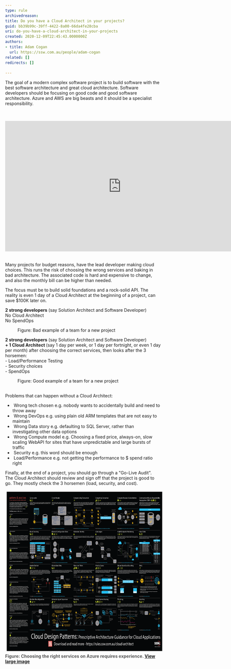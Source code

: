 ```yaml
---
type: rule
archivedreason: 
title: Do you have a Cloud Architect in your projects?
guid: bb39b99c-39ff-4422-8a00-66da4fe28cba
uri: do-you-have-a-cloud-architect-in-your-projects
created: 2020-12-09T22:45:43.0000000Z
authors:
- title: Adam Cogan
  url: https://ssw.com.au/people/adam-cogan
related: []
redirects: []

---
```



<p class="ssw15-rteElement-P">​The goal of a modern complex software project is to build software with the best software architecture and great cloud architecture. Software developers should be focusing on good code and good software architecture. Azure and AWS are big beasts and it should be a specialist responsibility.<br></p>
<br><excerpt class='endintro'></excerpt><br>
<div class="ms-rtestate-read ms-rte-embedcode ms-rte-embedil ms-rtestate-notify">
   <iframe width="750" height="422" src="https://www.youtube.com/embed/fkmfZSvW4qM" frameborder="0"></iframe> </div><p class="ssw15-rteElement-P">​Many projects for budget reasons, have the lead developer making cloud choices. This runs the risk of choosing the wrong services and baking in bad architecture. The associated code is hard and expensive to change, and also the monthly bill can be higher than needed.<br></p><p class="ssw15-rteElement-P">The focus must be to build solid foundations and a rock-solid API. The reality is even 1 day of a Cloud Architect at the beginning of a project, can save $100K later on.<br></p><p class="ssw15-rteElement-GreyBox"> 
   <b>2 strong developers</b> (say Solution Architect and Software Developer)<br>No Cloud Architect<br>No SpendOps <br></p><dd class="ssw15-rteElement-FigureBad">Figure: Bad example of a team for a new project​​<br></dd><p class="ssw15-rteElement-GreyBox"> 
   <b>2 strong developers</b> (say Solution Architect and Software Developer)<br><b>+ 1 Cloud Architect </b>(say 1 day per week, or 1 day per fortnight, or even 1 day per month) after choosing the correct services, then looks after the 3 horsemen:<br>​​- Load/Performance Testing<br>- Security choices<br>- SpendOps​<br></p><p></p><p></p><dd class="ssw15-rteElement-FigureGood">Figure: Good example of a team for a new project​<br><br></dd><p class="ssw15-rteElement-P">Problems that can happen without a Cloud Architect:​<br></p><p></p><ul><li> Wrong tech chosen e.g. nobody wants to accidentally build and need to throw away<br></li><li> Wrong DevOps e.g. using plain old ARM templates that are not easy to maintain<br></li><li> Wrong Data story e.g. defaulting to SQL Server, rather than investigating other data options</li><li> Wrong Compute model e.g. Choosing a fixed price, always-on, slow scaling WebAPI for sites that have unpredictable and large bursts of traffic<br></li><li> Security e.g. this word should be enough</li><li> ​Load/Performance e.g. not getting the performance to $ spend ratio right<br></li></ul>Finally, at the end of a project, you should go through a "Go-Live Audit". The Cloud Architect should review and sign off that the project is good to go. They mostly check the 3 horsemen (load, security, and cost).<br> 
<p></p><dl class="image"><dt>
      <img src="MS Cloud Design Patterns Infographic SSW Edited.png" alt="MS Cloud Design Patterns Infographic SSW Edited.png" style="margin:5px;width:750px;height:515px;" />
      <br>
      <span style="color:#555555;font-weight:bold;">Figure: Choosing the right services on Azure requires experience. 
         <a href="MS Cloud Design Patterns Infographic SSW Edited.png">View large image​</a></span><br></dt></dl>


